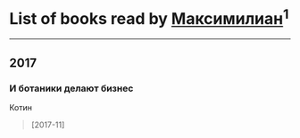 # List of books read by [Максимилиан](https://www.facebook.com/app_scoped_user_id/1157271334350949/)<sup>1</sup>
---

## 2017

### И ботаники делают бизнес
Котин
> [2017-11] 



